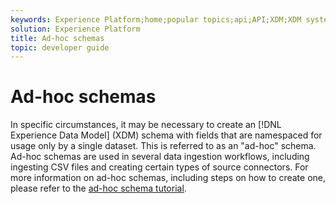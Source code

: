 ```yaml
---
keywords: Experience Platform;home;popular topics;api;API;XDM;XDM system;;experience data model;Experience data model;Experience Data Model;data model;Data Model;schema registry;Schema Registry;ad-hoc;ad hoc;adhoc;Ad-hoc;Ad hoc;Adhoc;
solution: Experience Platform
title: Ad-hoc schemas
topic: developer guide
---
```


# Ad-hoc schemas

In specific circumstances, it may be necessary to create an [!DNL Experience Data Model] (XDM) schema with fields that are namespaced for usage only by a single dataset. This is referred to as an "ad-hoc" schema. Ad-hoc schemas are used in several data ingestion workflows, including ingesting CSV files and creating certain types of source connectors. For more information on ad-hoc schemas, including steps on how to create one, please refer to the [ad-hoc schema tutorial](../tutorials/ad-hoc.md).
